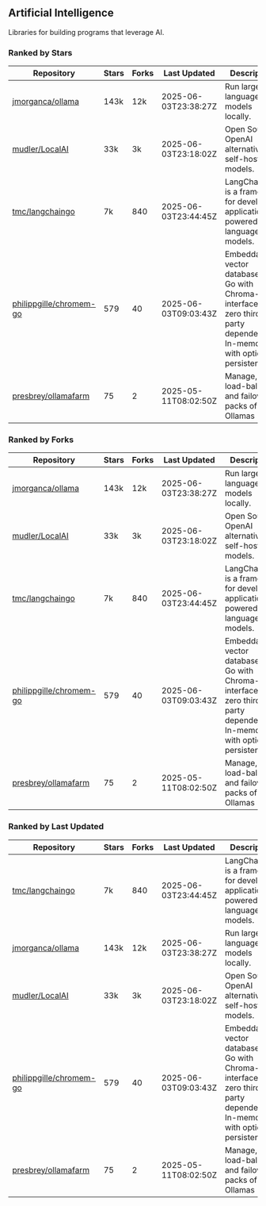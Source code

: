 ## Artificial Intelligence

Libraries for building programs that leverage AI.

### Ranked by Stars

| Repository | Stars | Forks | Last Updated | Description | 
|------------|-------|-------|--------------|-------------|
| [jmorganca/ollama](https://github.com/jmorganca/ollama) | 143k | 12k | 2025-06-03T23:38:27Z |  Run large language models locally. |
| [mudler/LocalAI](https://github.com/mudler/LocalAI) | 33k | 3k | 2025-06-03T23:18:02Z |  Open Source OpenAI alternative, self-host AI models. |
| [tmc/langchaingo](https://github.com/tmc/langchaingo) | 7k | 840 | 2025-06-03T23:44:45Z |  LangChainGo is a framework for developing applications powered by language models. |
| [philippgille/chromem-go](https://github.com/philippgille/chromem-go) | 579 | 40 | 2025-06-03T09:03:43Z |  Embeddable vector database for Go with Chroma-like interface and zero third-party dependencies. In-memory with optional persistence. |
| [presbrey/ollamafarm](https://github.com/presbrey/ollamafarm) | 75 | 2 | 2025-05-11T08:02:50Z |  Manage, load-balance, and failover packs of Ollamas |

### Ranked by Forks

| Repository | Stars | Forks | Last Updated | Description | 
|------------|-------|-------|--------------|-------------|
| [jmorganca/ollama](https://github.com/jmorganca/ollama) | 143k | 12k | 2025-06-03T23:38:27Z |  Run large language models locally. |
| [mudler/LocalAI](https://github.com/mudler/LocalAI) | 33k | 3k | 2025-06-03T23:18:02Z |  Open Source OpenAI alternative, self-host AI models. |
| [tmc/langchaingo](https://github.com/tmc/langchaingo) | 7k | 840 | 2025-06-03T23:44:45Z |  LangChainGo is a framework for developing applications powered by language models. |
| [philippgille/chromem-go](https://github.com/philippgille/chromem-go) | 579 | 40 | 2025-06-03T09:03:43Z |  Embeddable vector database for Go with Chroma-like interface and zero third-party dependencies. In-memory with optional persistence. |
| [presbrey/ollamafarm](https://github.com/presbrey/ollamafarm) | 75 | 2 | 2025-05-11T08:02:50Z |  Manage, load-balance, and failover packs of Ollamas |

### Ranked by Last Updated

| Repository | Stars | Forks | Last Updated | Description | 
|------------|-------|-------|--------------|-------------|
| [tmc/langchaingo](https://github.com/tmc/langchaingo) | 7k | 840 | 2025-06-03T23:44:45Z |  LangChainGo is a framework for developing applications powered by language models. |
| [jmorganca/ollama](https://github.com/jmorganca/ollama) | 143k | 12k | 2025-06-03T23:38:27Z |  Run large language models locally. |
| [mudler/LocalAI](https://github.com/mudler/LocalAI) | 33k | 3k | 2025-06-03T23:18:02Z |  Open Source OpenAI alternative, self-host AI models. |
| [philippgille/chromem-go](https://github.com/philippgille/chromem-go) | 579 | 40 | 2025-06-03T09:03:43Z |  Embeddable vector database for Go with Chroma-like interface and zero third-party dependencies. In-memory with optional persistence. |
| [presbrey/ollamafarm](https://github.com/presbrey/ollamafarm) | 75 | 2 | 2025-05-11T08:02:50Z |  Manage, load-balance, and failover packs of Ollamas |

